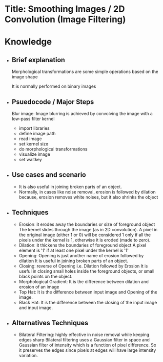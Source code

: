 # Title: Smoothing Images / 2D Convolution (Image Filtering)

# Knowledge

- ## Brief explanation
  Morphological transformations are some simple operations based on the image shape

  It is normally performed on binary images
   
- ## Psuedocode / Major Steps

  Blur image: Image blurring is achieved by convolving the image with a low-pass filter kernel

  - import libraries
  - define image path
  - read image
  - set kernel size
  - do morphological transformations
  - visualize image
  - set waitkey

- ## Use cases and scenario
  - It is also useful in joining broken parts of an object.
  - Normally, in cases like noise removal, erosion is followed by dilation because, erosion removes white noises, but it also shrinks the object
  
- ## Techniques
  - Erosion: it erodes away the boundaries or size of foreground object
      The kernel slides through the image (as in 2D convolution). 
      A pixel in the original image (either 1 or 0) will be considered 1 only if all the pixels under the kernel is 1, otherwise it is eroded (made to zero).
  - Dilation: it thickens the boundaries of foreground object
      A pixel element is '1' if at least one pixel under the kernel is '1'
  - Opening: Opening is just another name of erosion followed by dilation
      It is useful in joining broken parts of an object.
  - Closing: reverse of Opening i.e. Dilation followed by Erosion
      It is useful in closing small holes inside the foreground objects, or small black points on the object.
  - Morphological Gradient: It is the difference between dilation and erosion of an image
  - Top Hat: It is the difference between input image and Opening of the image.
  - Black Hat: It is the difference between the closing of the input image and input image.
- ## Alternatives Techniques
  - Bilateral Filtering: highly effective in noise removal while keeping edges sharp
      Bilateral filtering uses a Gaussian filter in space and Gaussian filter of intensity which is a function of pixel difference.
      So it preserves the edges since pixels at edges will have large intensity variation.
